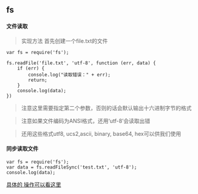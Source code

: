 ## fs
#### 文件读取


> 实现方法
首先创建一个file.txt的文件

```
var fs = require('fs');  
  
fs.readFile('file.txt', 'utf-8', function (err, data) {  
    if (err) {  
        console.log("读取错误：" + err);  
        return;  
    }  
    console.log(data);  
})  

```

> 注意这里需要指定第二个参数，否则的话会默认输出十六进制字节的格式

> 注意如果文件编码为ANSI格式，还用‘utf-8’会读取出错

> 还用这些格式utf8, ucs2,ascii, binary, base64, hex可以供我们使用

#### 同步读取文件

```
var fs = require('fs');  
var data = fs.readFileSync('test.txt', 'utf-8');  
console.log(data);

```
[具体的 操作可以看这里](http://blog.csdn.net/qq20004604/article/details/51646689)
